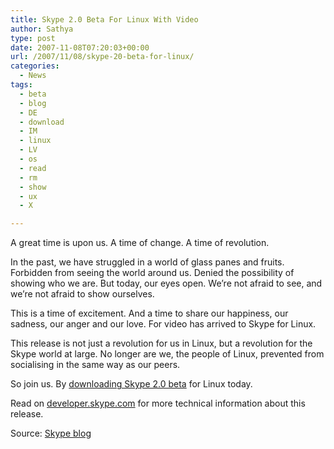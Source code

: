 ```yaml
---
title: Skype 2.0 Beta For Linux With Video
author: Sathya
type: post
date: 2007-11-08T07:20:03+00:00
url: /2007/11/08/skype-20-beta-for-linux/
categories:
  - News
tags:
  - beta
  - blog
  - DE
  - download
  - IM
  - linux
  - LV
  - os
  - read
  - rm
  - show
  - ux
  - X

---
```

A great time is upon us. A time of change. A time of revolution.

In the past, we have struggled in a world of glass panes and fruits. Forbidden from seeing the world around us. Denied the possibility of showing who we are. But today, our eyes open. We’re not afraid to see, and we’re not afraid to show ourselves.

This is a time of excitement. And a time to share our happiness, our sadness, our anger and our love. For video has arrived to Skype for Linux.

This release is not just a revolution for us in Linux, but a revolution for the Skype world at large. No longer are we, the people of Linux, prevented from socialising in the same way as our peers.

So join us. By [downloading Skype 2.0 beta][1] for Linux today.

Read on [developer.skype.com][2] for more technical information about this release.

Source: [Skype blog][3]

 [1]: https://www.skype.com/go/downloading-beta
 [2]: https://developer.skype.com
 [3]: https://share.skype.com/sites/linux/2007/11/skype_20_beta_for_linux_with_video.html

